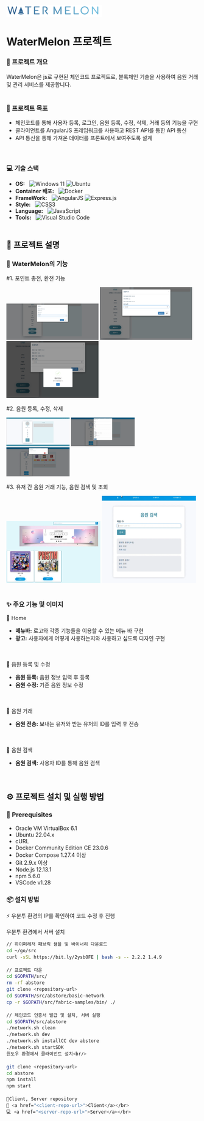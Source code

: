 <img width=50% src="https://github.com/est3Jun/dev-mode/blob/a49df01fc405882261489b2346abfa7ce249d5ad/application/client/images/%EB%A1%9C%EA%B3%A0.png">


# WaterMelon 프로젝트

### 📖 프로젝트 개요
WaterMelon은 js로 구현된 체인코드 프로젝트로, 블록체인 기술을 사용하여 음원 거래 및 관리 서비스를 제공합니다.
<br/><br/>

### 🚀 프로젝트 목표
- 체인코드를 통해 사용자 등록, 로그인, 음원 등록, 수정, 삭제, 거래 등의 기능을 구현
- 클라이언트를 AngularJS 프레임워크를 사용하고 REST API를 통한 API 통신
- API 통신을 통해 가져온 데이터를 프론트에서 보여주도록 설계
<br/><br/><br/>

### 💻 기술 스택
- **OS:** &nbsp;&nbsp;![Windows 11](https://img.shields.io/badge/Windows%2011-%230079d5.svg?style=for-the-badge&logo=Windows%2011&logoColor=white) ![Ubuntu](https://img.shields.io/badge/Ubuntu-E95420?style=for-the-badge&logo=ubuntu&logoColor=white)
- **Container 배포:** &nbsp;&nbsp;![Docker](https://img.shields.io/badge/docker-%230db7ed.svg?style=for-the-badge&logo=docker&logoColor=white)
- **FrameWork:** &nbsp;&nbsp;![AngularJS](https://img.shields.io/badge/angularjs-%23E23237.svg?style=for-the-badge&logo=angularjs&logoColor=white) ![Express.js](https://img.shields.io/badge/express.js-%23404d59.svg?style=for-the-badge&logo=express&logoColor=%2361DAFB)
- **Style:** &nbsp;&nbsp;![CSS3](https://img.shields.io/badge/css3-%231572B6.svg?style=for-the-badge&logo=css3&logoColor=white)
- **Language:** &nbsp;&nbsp;![JavaScript](https://img.shields.io/badge/javascript-%23323330.svg?style=for-the-badge&logo=javascript&logoColor=%23F7DF1E)
- **Tools:** &nbsp;&nbsp;![Visual Studio Code](https://img.shields.io/badge/Visual%20Studio%20Code-0078d7.svg?style=for-the-badge&logo=visual-studio-code&logoColor=white)
<br/><br/>

## 📝 프로젝트 설명

### 💼 WaterMelon의 기능
#1. 포인트 충전, 환전 기능

<img width=48% src="https://github.com/est3Jun/dev-mode/blob/fc11c941cc9bd79a9b31c43a74ae01fab5bcb4c6/application/client/images/%EC%B6%A9%EC%A0%84%ED%95%98%EA%B8%B0.PNG">
<img width=48% src="https://github.com/est3Jun/dev-mode/blob/fc11c941cc9bd79a9b31c43a74ae01fab5bcb4c6/application/client/images/%ED%99%98%EC%A0%84.PNG">
<img width=48% src="https://github.com/est3Jun/dev-mode/blob/7990cdc36ba7437ee275cc2823ca0048f5c70432/application/client/images/%ED%99%98%EC%A0%84%20%ED%99%95%EC%9D%B8.PNG">

#2. 음원 등록, 수정, 삭제

<img width=33% src="https://github.com/est3Jun/dev-mode/blob/f61fb4412b93d2626d1ac7f214dbdf12f321e622/application/client/images/%EB%A7%88%EC%9D%B4%ED%8E%98%EC%9D%B4%EC%A7%80%20%EB%A6%AC%EB%A9%94%EC%9D%B4%ED%81%AC.PNG">
<img width=33% src="https://github.com/est3Jun/dev-mode/blob/fc11c941cc9bd79a9b31c43a74ae01fab5bcb4c6/application/client/images/asasasas.PNG">
<img width=33% src="https://github.com/est3Jun/dev-mode/blob/7990cdc36ba7437ee275cc2823ca0048f5c70432/application/client/images/%EC%9D%8C%EC%9B%90%EC%82%AD%EC%A0%9C.PNG">

#3. 유저 간 음원 거래 기능, 음원 검색 및 조회

<img width=49% src="https://github.com/est3Jun/dev-mode/blob/6f04ff86ddeaa96d6e745683f0f9374d97cf267a/application/client/images/%EC%9D%8C%EC%9B%90%EA%B1%B0%EB%9E%98.PNG">
<img width=49% src="https://github.com/est3Jun/dev-mode/blob/6f04ff86ddeaa96d6e745683f0f9374d97cf267a/application/client/images/%EC%9D%8C%EC%9B%90%EA%B2%80%EC%83%89.PNG">
<br/><br/>

### ✨ 주요 기능 및 이미지
📌 Home<br/>
- **메뉴바:** 로고와 각종 기능들을 이용할 수 있는 메뉴 바 구현<br/>
- **광고:** 사용자에게 어떻게 사용하는지와 사용하고 싶도록 디자인 구현<br/><br/><br/>

📌 음원 등록 및 수정<br/>
- **음원 등록:** 음원 정보 입력 후 등록<br/>
- **음원 수정:** 기존 음원 정보 수정<br/><br/><br/>

📌 음원 거래<br/>
- **음원 전송:** 보내는 유저와 받는 유저의 ID를 입력 후 전송<br/><br/><br/>

📌 음원 검색<br/>
- **음원 검색:** 사용자 ID를 통해 음원 검색<br/><br/><br/>

## ⚙️ 프로젝트 설치 및 실행 방법

### 📝 Prerequisites
- Oracle VM VirtualBox 6.1
- Ubuntu 22.04.x
- cURL
- Docker Community Edition CE 23.0.6
- Docker Compose 1.27.4 이상
- Git 2.9.x 이상
- Node.js 12.13.1
- npm 5.6.0
- VSCode v1.28

### 📦 설치 방법
⚡ 우분투 환경의 IP를 확인하여 코드 수정 후 진행<br/><br/>
우분투 환경에서 서버 설치<br/>

```sh
// 하이퍼레저 패브릭 샘플 및 바이너리 다운로드
cd ~/go/src
curl -sSL https://bit.ly/2ysbOFE | bash -s -- 2.2.2 1.4.9

// 프로젝트 다운
cd $GOPATH/src/
rm -rf abstore
git clone <repository-url>
cd $GOPATH/src/abstore/basic-network
cp -r $GOPATH/src/fabric-samples/bin/ ./

// 체인코드 인증서 발급 및 설치, 서버 실행
cd $GOPATH/src/abstore
./network.sh clean
./network.sh dev
./network.sh installCC dev abstore
./network.sh startSDK
윈도우 환경에서 클라이언트 설치<br/>

git clone <repository-url>
cd abstore
npm install
npm start

🏰Client, Server repository
📱 <a href="<client-repo-url>">Client</a></br>
💻 <a href="<server-repo-url>">Server</a></br>

